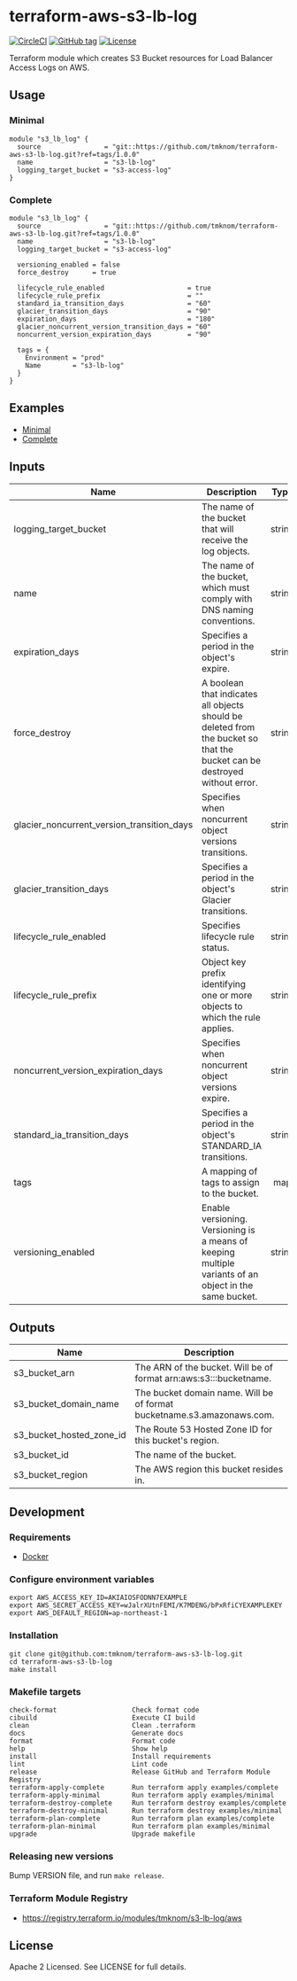 # terraform-aws-s3-lb-log

[![CircleCI](https://circleci.com/gh/tmknom/terraform-aws-s3-lb-log.svg?style=svg)](https://circleci.com/gh/tmknom/terraform-aws-s3-lb-log)
[![GitHub tag](https://img.shields.io/github/tag/tmknom/terraform-aws-s3-lb-log.svg)](https://registry.terraform.io/modules/tmknom/s3-lb-log/aws)
[![License](https://img.shields.io/github/license/tmknom/terraform-aws-s3-lb-log.svg)](https://opensource.org/licenses/Apache-2.0)

Terraform module which creates S3 Bucket resources for Load Balancer Access Logs on AWS.

## Usage

### Minimal

```hcl
module "s3_lb_log" {
  source                = "git::https://github.com/tmknom/terraform-aws-s3-lb-log.git?ref=tags/1.0.0"
  name                  = "s3-lb-log"
  logging_target_bucket = "s3-access-log"
}
```

### Complete

```hcl
module "s3_lb_log" {
  source                = "git::https://github.com/tmknom/terraform-aws-s3-lb-log.git?ref=tags/1.0.0"
  name                  = "s3-lb-log"
  logging_target_bucket = "s3-access-log"

  versioning_enabled = false
  force_destroy      = true

  lifecycle_rule_enabled                     = true
  lifecycle_rule_prefix                      = ""
  standard_ia_transition_days                = "60"
  glacier_transition_days                    = "90"
  expiration_days                            = "180"
  glacier_noncurrent_version_transition_days = "60"
  noncurrent_version_expiration_days         = "90"

  tags = {
    Environment = "prod"
    Name        = "s3-lb-log"
  }
}
```

## Examples

- [Minimal](https://github.com/tmknom/terraform-aws-s3-lb-log/tree/master/examples/minimal)
- [Complete](https://github.com/tmknom/terraform-aws-s3-lb-log/tree/master/examples/complete)

## Inputs

| Name                                       | Description                                                                                                               |  Type  | Default | Required |
| ------------------------------------------ | ------------------------------------------------------------------------------------------------------------------------- | :----: | :-----: | :------: |
| logging_target_bucket                      | The name of the bucket that will receive the log objects.                                                                 | string |    -    |   yes    |
| name                                       | The name of the bucket, which must comply with DNS naming conventions.                                                    | string |    -    |   yes    |
| expiration_days                            | Specifies a period in the object's expire.                                                                                | string |  `90`   |    no    |
| force_destroy                              | A boolean that indicates all objects should be deleted from the bucket so that the bucket can be destroyed without error. | string | `false` |    no    |
| glacier_noncurrent_version_transition_days | Specifies when noncurrent object versions transitions.                                                                    | string |  `30`   |    no    |
| glacier_transition_days                    | Specifies a period in the object's Glacier transitions.                                                                   | string |  `60`   |    no    |
| lifecycle_rule_enabled                     | Specifies lifecycle rule status.                                                                                          | string | `true`  |    no    |
| lifecycle_rule_prefix                      | Object key prefix identifying one or more objects to which the rule applies.                                              | string | `` | no |
| noncurrent_version_expiration_days         | Specifies when noncurrent object versions expire.                                                                         | string |  `60`   |    no    |
| standard_ia_transition_days                | Specifies a period in the object's STANDARD_IA transitions.                                                               | string |  `30`   |    no    |
| tags                                       | A mapping of tags to assign to the bucket.                                                                                |  map   |  `{}`   |    no    |
| versioning_enabled                         | Enable versioning. Versioning is a means of keeping multiple variants of an object in the same bucket.                    | string | `true`  |    no    |

## Outputs

| Name                     | Description                                                            |
| ------------------------ | ---------------------------------------------------------------------- |
| s3_bucket_arn            | The ARN of the bucket. Will be of format arn:aws:s3:::bucketname.      |
| s3_bucket_domain_name    | The bucket domain name. Will be of format bucketname.s3.amazonaws.com. |
| s3_bucket_hosted_zone_id | The Route 53 Hosted Zone ID for this bucket's region.                  |
| s3_bucket_id             | The name of the bucket.                                                |
| s3_bucket_region         | The AWS region this bucket resides in.                                 |

## Development

### Requirements

- [Docker](https://www.docker.com/)

### Configure environment variables

```shell
export AWS_ACCESS_KEY_ID=AKIAIOSFODNN7EXAMPLE
export AWS_SECRET_ACCESS_KEY=wJalrXUtnFEMI/K7MDENG/bPxRfiCYEXAMPLEKEY
export AWS_DEFAULT_REGION=ap-northeast-1
```

### Installation

```shell
git clone git@github.com:tmknom/terraform-aws-s3-lb-log.git
cd terraform-aws-s3-lb-log
make install
```

### Makefile targets

```text
check-format                   Check format code
cibuild                        Execute CI build
clean                          Clean .terraform
docs                           Generate docs
format                         Format code
help                           Show help
install                        Install requirements
lint                           Lint code
release                        Release GitHub and Terraform Module Registry
terraform-apply-complete       Run terraform apply examples/complete
terraform-apply-minimal        Run terraform apply examples/minimal
terraform-destroy-complete     Run terraform destroy examples/complete
terraform-destroy-minimal      Run terraform destroy examples/minimal
terraform-plan-complete        Run terraform plan examples/complete
terraform-plan-minimal         Run terraform plan examples/minimal
upgrade                        Upgrade makefile
```

### Releasing new versions

Bump VERSION file, and run `make release`.

### Terraform Module Registry

- <https://registry.terraform.io/modules/tmknom/s3-lb-log/aws>

## License

Apache 2 Licensed. See LICENSE for full details.
